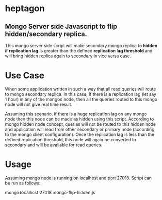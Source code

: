 # heptagon

## Mongo Server side Javascript to flip hidden/secondary replica.

This mongo server side script will make secondary mongo replica to **hidden** 
if **replication lag** is greater than the defined **replication lag threshold**
and will bring hidden replica again to secondary in vice versa case.

# Use Case

When some application written in such a way that all read queries will route to mongo
secondary replica. In this case, if there is a replication lag (let say 1 hour) in any 
of the mongod node, then all the queries routed to this mongo node will not give real 
time result.

Assuming this scenario, if there is a huge replication lag on any mongo node then this
node can be made as hidden using this script. According to mongo hidden node concept, 
queries will not be routed to this hidden node and application will read from other 
secondary or primary node (according to the mongo client configuration). Once the 
replication lag is less than the defined replication threshold, this node will again
be converted to secondary and will be available for read queries.

# Usage

Assuming mongo node is running on localhost and port 27018. Script can be run as follows:

mongo localhost:27018 mongo-flip-hidden.js

